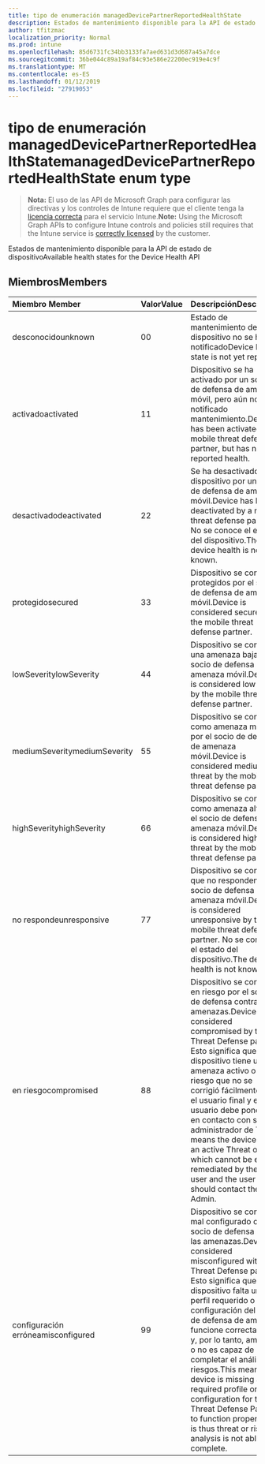 ```yaml
---
title: tipo de enumeración managedDevicePartnerReportedHealthState
description: Estados de mantenimiento disponible para la API de estado de dispositivo
author: tfitzmac
localization_priority: Normal
ms.prod: intune
ms.openlocfilehash: 85d6731fc34bb3133fa7aed631d3d687a45a7dce
ms.sourcegitcommit: 36be044c89a19af84c93e586e22200ec919e4c9f
ms.translationtype: MT
ms.contentlocale: es-ES
ms.lasthandoff: 01/12/2019
ms.locfileid: "27919053"
---
```

# <a name="manageddevicepartnerreportedhealthstate-enum-type"></a><span data-ttu-id="92eb9-103">tipo de enumeración managedDevicePartnerReportedHealthState</span><span class="sxs-lookup"><span data-stu-id="92eb9-103">managedDevicePartnerReportedHealthState enum type</span></span>

> <span data-ttu-id="92eb9-104">**Nota:** El uso de las API de Microsoft Graph para configurar las directivas y los controles de Intune requiere que el cliente tenga la [licencia correcta](https://go.microsoft.com/fwlink/?linkid=839381) para el servicio Intune.</span><span class="sxs-lookup"><span data-stu-id="92eb9-104">**Note:** Using the Microsoft Graph APIs to configure Intune controls and policies still requires that the Intune service is [correctly licensed](https://go.microsoft.com/fwlink/?linkid=839381) by the customer.</span></span>

<span data-ttu-id="92eb9-105">Estados de mantenimiento disponible para la API de estado de dispositivo</span><span class="sxs-lookup"><span data-stu-id="92eb9-105">Available health states for the Device Health API</span></span>
## <a name="members"></a><span data-ttu-id="92eb9-106">Miembros</span><span class="sxs-lookup"><span data-stu-id="92eb9-106">Members</span></span>
|<span data-ttu-id="92eb9-107">Miembro	</span><span class="sxs-lookup"><span data-stu-id="92eb9-107">Member</span></span>|<span data-ttu-id="92eb9-108">Valor</span><span class="sxs-lookup"><span data-stu-id="92eb9-108">Value</span></span>|<span data-ttu-id="92eb9-109">Descripción</span><span class="sxs-lookup"><span data-stu-id="92eb9-109">Description</span></span>|
|:---|:---|:---|
|<span data-ttu-id="92eb9-110">desconocido</span><span class="sxs-lookup"><span data-stu-id="92eb9-110">unknown</span></span>|<span data-ttu-id="92eb9-111">0</span><span class="sxs-lookup"><span data-stu-id="92eb9-111">0</span></span>|<span data-ttu-id="92eb9-112">Estado de mantenimiento del dispositivo no se ha notificado</span><span class="sxs-lookup"><span data-stu-id="92eb9-112">Device health state is not yet reported</span></span>|
|<span data-ttu-id="92eb9-113">activado</span><span class="sxs-lookup"><span data-stu-id="92eb9-113">activated</span></span>|<span data-ttu-id="92eb9-114">1</span><span class="sxs-lookup"><span data-stu-id="92eb9-114">1</span></span>|<span data-ttu-id="92eb9-115">Dispositivo se ha activado por un socio de defensa de amenaza móvil, pero aún no ha notificado mantenimiento.</span><span class="sxs-lookup"><span data-stu-id="92eb9-115">Device has been activated by a mobile threat defense partner, but has not yet reported health.</span></span>|
|<span data-ttu-id="92eb9-116">desactivado</span><span class="sxs-lookup"><span data-stu-id="92eb9-116">deactivated</span></span>|<span data-ttu-id="92eb9-117">2</span><span class="sxs-lookup"><span data-stu-id="92eb9-117">2</span></span>|<span data-ttu-id="92eb9-118">Se ha desactivado el dispositivo por un socio de defensa de amenaza móvil.</span><span class="sxs-lookup"><span data-stu-id="92eb9-118">Device has been deactivated by a mobile threat defense partner.</span></span> <span data-ttu-id="92eb9-119">No se conoce el estado del dispositivo.</span><span class="sxs-lookup"><span data-stu-id="92eb9-119">The device health is not known.</span></span>|
|<span data-ttu-id="92eb9-120">protegido</span><span class="sxs-lookup"><span data-stu-id="92eb9-120">secured</span></span>|<span data-ttu-id="92eb9-121">3</span><span class="sxs-lookup"><span data-stu-id="92eb9-121">3</span></span>|<span data-ttu-id="92eb9-122">Dispositivo se considera protegidos por el socio de defensa de amenaza móvil.</span><span class="sxs-lookup"><span data-stu-id="92eb9-122">Device is considered secured by the mobile threat defense partner.</span></span>|
|<span data-ttu-id="92eb9-123">lowSeverity</span><span class="sxs-lookup"><span data-stu-id="92eb9-123">lowSeverity</span></span>|<span data-ttu-id="92eb9-124">4</span><span class="sxs-lookup"><span data-stu-id="92eb9-124">4</span></span>|<span data-ttu-id="92eb9-125">Dispositivo se considera una amenaza baja por el socio de defensa de amenaza móvil.</span><span class="sxs-lookup"><span data-stu-id="92eb9-125">Device is considered low threat by the mobile threat defense partner.</span></span>|
|<span data-ttu-id="92eb9-126">mediumSeverity</span><span class="sxs-lookup"><span data-stu-id="92eb9-126">mediumSeverity</span></span>|<span data-ttu-id="92eb9-127">5</span><span class="sxs-lookup"><span data-stu-id="92eb9-127">5</span></span>|<span data-ttu-id="92eb9-128">Dispositivo se considera como amenaza mediana por el socio de defensa de amenaza móvil.</span><span class="sxs-lookup"><span data-stu-id="92eb9-128">Device is considered medium threat by the mobile threat defense partner.</span></span>|
|<span data-ttu-id="92eb9-129">highSeverity</span><span class="sxs-lookup"><span data-stu-id="92eb9-129">highSeverity</span></span>|<span data-ttu-id="92eb9-130">6</span><span class="sxs-lookup"><span data-stu-id="92eb9-130">6</span></span>|<span data-ttu-id="92eb9-131">Dispositivo se considera como amenaza alto por el socio de defensa de amenaza móvil.</span><span class="sxs-lookup"><span data-stu-id="92eb9-131">Device is considered high threat by the mobile threat defense partner.</span></span>|
|<span data-ttu-id="92eb9-132">no responde</span><span class="sxs-lookup"><span data-stu-id="92eb9-132">unresponsive</span></span>|<span data-ttu-id="92eb9-133">7</span><span class="sxs-lookup"><span data-stu-id="92eb9-133">7</span></span>|<span data-ttu-id="92eb9-134">Dispositivo se considera que no responden por el socio de defensa de amenaza móvil.</span><span class="sxs-lookup"><span data-stu-id="92eb9-134">Device is considered unresponsive by the mobile threat defense partner.</span></span> <span data-ttu-id="92eb9-135">No se conoce el estado del dispositivo.</span><span class="sxs-lookup"><span data-stu-id="92eb9-135">The device health is not known.</span></span>|
|<span data-ttu-id="92eb9-136">en riesgo</span><span class="sxs-lookup"><span data-stu-id="92eb9-136">compromised</span></span>|<span data-ttu-id="92eb9-137">8</span><span class="sxs-lookup"><span data-stu-id="92eb9-137">8</span></span>|<span data-ttu-id="92eb9-138">Dispositivo se considera en riesgo por el socio de defensa contra las amenazas.</span><span class="sxs-lookup"><span data-stu-id="92eb9-138">Device is considered compromised by the Threat Defense partner.</span></span> <span data-ttu-id="92eb9-139">Esto significa que el dispositivo tiene una amenaza activo o el riesgo que no se corrigió fácilmente por el usuario final y el usuario debe ponerse en contacto con su administrador de TI.</span><span class="sxs-lookup"><span data-stu-id="92eb9-139">This means the device has an active Threat or Risk which cannot be easily remediated by the end user and the user should contact their IT Admin.</span></span>|
|<span data-ttu-id="92eb9-140">configuración errónea</span><span class="sxs-lookup"><span data-stu-id="92eb9-140">misconfigured</span></span>|<span data-ttu-id="92eb9-141">9</span><span class="sxs-lookup"><span data-stu-id="92eb9-141">9</span></span>|<span data-ttu-id="92eb9-142">Dispositivo se considera mal configurado con el socio de defensa contra las amenazas.</span><span class="sxs-lookup"><span data-stu-id="92eb9-142">Device is considered misconfigured with the Threat Defense partner.</span></span> <span data-ttu-id="92eb9-143">Esto significa que el dispositivo falta un perfil requerido o configuración del socio de defensa de amenaza funcione correctamente y, por lo tanto, amenaza o no es capaz de completar el análisis de riesgos.</span><span class="sxs-lookup"><span data-stu-id="92eb9-143">This means the device is missing a required profile or configuration for the Threat Defense Partner to function properly and is thus threat or risk analysis is not able to complete.</span></span>|



